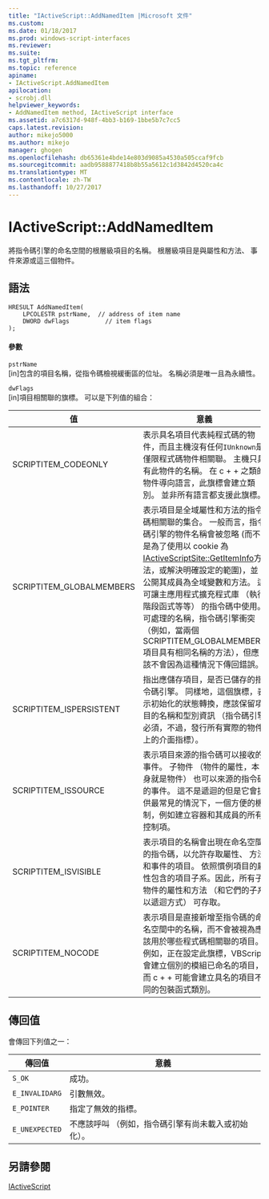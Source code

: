 ```yaml
---
title: "IActiveScript::AddNamedItem |Microsoft 文件"
ms.custom: 
ms.date: 01/18/2017
ms.prod: windows-script-interfaces
ms.reviewer: 
ms.suite: 
ms.tgt_pltfrm: 
ms.topic: reference
apiname:
- IActiveScript.AddNamedItem
apilocation:
- scrobj.dll
helpviewer_keywords:
- AddNamedItem method, IActiveScript interface
ms.assetid: a7c6317d-948f-4bb3-b169-1bbe5b7c7cc5
caps.latest.revision: 
author: mikejo5000
ms.author: mikejo
manager: ghogen
ms.openlocfilehash: db65361e4bde14e803d9085a4530a505ccaf9fcb
ms.sourcegitcommit: aadb9588877418b8b55a5612c1d3842d4520ca4c
ms.translationtype: MT
ms.contentlocale: zh-TW
ms.lasthandoff: 10/27/2017
---
```

# <a name="iactivescriptaddnameditem"></a>IActiveScript::AddNamedItem
將指令碼引擎的命名空間的根層級項目的名稱。 根層級項目是與屬性和方法、 事件來源或這三個物件。  
  
## <a name="syntax"></a>語法  
  
```  
HRESULT AddNamedItem(  
    LPCOLESTR pstrName,  // address of item name  
    DWORD dwFlags          // item flags  
);  
```  
  
#### <a name="parameters"></a>參數  
 `pstrName`  
 [in]包含的項目名稱，從指令碼檢視緩衝區的位址。 名稱必須是唯一且為永續性。  
  
 `dwFlags`  
 [in]項目相關聯的旗標。 可以是下列值的組合：  
  
|值|意義|  
|-----------|-------------|  
|SCRIPTITEM_CODEONLY|表示具名項目代表純程式碼的物件，而且主機沒有任何`IUnknown`是僅限程式碼物件相關聯。 主機只具有此物件的名稱。 在 c + + 之類的物件導向語言，此旗標會建立類別。 並非所有語言都支援此旗標。|  
|SCRIPTITEM_GLOBALMEMBERS|表示項目是全域屬性和方法的指令碼相關聯的集合。 一般而言，指令碼引擎的物件名稱會被忽略 (而不是為了使用以 cookie 為[IActiveScriptSite::GetItemInfo](../../winscript/reference/iactivescriptsite-getiteminfo.md)方法，或解決明確設定的範圍)，並公開其成員為全域變數和方法。 這可讓主應用程式擴充程式庫 （執行階段函式等等） 的指令碼中使用。 可處理的名稱，指令碼引擎衝突 （例如，當兩個 SCRIPTITEM_GLOBALMEMBERS 項目具有相同名稱的方法），但應該不會因為這種情況下傳回錯誤。|  
|SCRIPTITEM_ISPERSISTENT|指出應儲存項目，是否已儲存的指令碼引擎。 同樣地，這個旗標，表示初始化的狀態轉換，應該保留項目的名稱和型別資訊 （指令碼引擎必須，不過，發行所有實際的物件上的介面指標）。|  
|SCRIPTITEM_ISSOURCE|表示項目來源的指令碼可以接收的事件。 子物件 （物件的屬性，本身就是物件） 也可以來源的指令碼的事件。 這不是遞迴的但是它會提供最常見的情況下，一個方便的機制，例如建立容器和其成員的所有控制項。|  
|SCRIPTITEM_ISVISIBLE|表示項目的名稱會出現在命名空間的指令碼，以允許存取屬性、 方法和事件的項目。 依照慣例項目的屬性包含的項目子系。因此，所有子物件的屬性和方法 （和它們的子系以遞迴方式） 可存取。|  
|SCRIPTITEM_NOCODE|表示項目是直接新增至指令碼的命名空間中的名稱，而不會被視為應該用於哪些程式碼相關聯的項目。 例如，正在設定此旗標，VBScript 會建立個別的模組已命名的項目，而 c + + 可能會建立具名的項目不同的包裝函式類別。|  
  
## <a name="return-value"></a>傳回值  
 會傳回下列值之一：  
  
|傳回值|意義|  
|------------------|-------------|  
|`S_OK`|成功。|  
|`E_INVALIDARG`|引數無效。|  
|`E_POINTER`|指定了無效的指標。|  
|`E_UNEXPECTED`|不應該呼叫 （例如，指令碼引擎有尚未載入或初始化）。|  
  
## <a name="see-also"></a>另請參閱  
 [IActiveScript](../../winscript/reference/iactivescript.md)